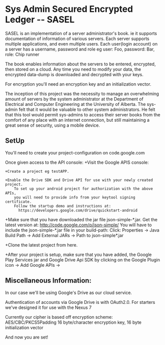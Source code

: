 Sys Admin Secured Encrypted Ledger -- SASEL
================================================================================

SASEL is an implementation of a server administrator's book.
ie it supports documentation of information of various servers.
Each server supports multiple applications, and even 
multiple users. Each user(login account) on a server
has a username, password and role eg
  user: Foo, password: Bar, role: Chip runner

The book enables information about the servers to be entered, encrypted, then 
stored on a cloud. Any time you need to modify your data, the encrypted data-dump
is downloaded and decrypted with your keys.

For encryption you'll need an encryption key and an initialization vector. 

The inception of this project was the necessity to
manage an overwhelming amount of servers by the system administrator
at the Department of Electrical and Computer Engineering at the University of Alberta.
The sys-admin felt that it would be valuable to other system administrators.
He felt that this tool would permit sys-admins to access their server books
from the comfort of any place with an internet connection, but still 
maintaining a great sense of security, using a mobile device.


SetUp
-----------------------------------------------------------------------------------
You'll need to create your project-configuration on
	code.google.com

Once given access to the API console:
+Visit the Google APIS console:

  	+Create a project eg testAPP. 
  
  	+Enable the Drive SDK and Drive API for use with your newly created project. 
    	To set up your android project for authorization with the above APIs, 
    	you will need to provide info from your keytool signing certificate. 
    	Follow the startup demo and instructions at:
     	  https://developers.google.com/drive/quickstart-android

+Make sure that you have downloaded the jar file json-simple-\*.jar. 
 Get the latest version at:
  http://code.google.com/p/json-simple/
 You will have to include the json-simple-\*.jar file in your build-path: Click: 
  Properties -> Java Build Path -> Add External JARs -> Path to json-simple\*.jar

+Clone the latest project from here.

+After your project is setup, make sure that you have added, 
 the Google Play Services jar  and Google Drive Api SDK by clicking on the 
   Google Plugin icon -> Add Google APIs -> <Name of API>


Miscellaneous Information:
------------------------------------------------------------------------------------
In our case we'll be using Google's Drive as our cloud service.

Authentication of accounts via Google Drive is with OAuth2.0.
For starters we've designed it for use with the Nexus 7

Currently our cipher is based off encryption scheme:  AES/CBC/PKCS5Padding
16 byte/character encryption key, 16 byte initialization vector

And now you are set!
